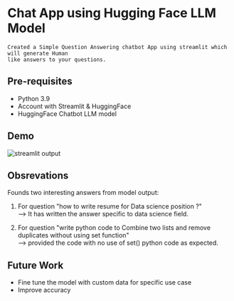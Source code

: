 #  Chat App using Hugging Face LLM Model 
```
Created a Simple Question Answering chatbot App using streamlit which will generate Human
like answers to your questions.  
```

## Pre-requisites

- Python 3.9
- Account with Streamlit & HuggingFace
- HuggingFace Chatbot LLM model

## Demo
![streamlit output](https://github.com/sarangb0003/App_LLM_HuggingFace_ChatBot/assets/61322867/4fc32544-383a-4086-9e1d-abc2abbda64e)

## Obsrevations

Founds two interesting answers from model output:
1) For question "how to write resume for Data science position ?" <br>
--> It has written the answer specific to data science field.

2) For question "write python code to Combine two lists and remove duplicates without using set function" <br>
--> provided the code with no use of set() python code as expected.

## Future Work

- Fine tune the model with custom data for specific use case
- Improve accuracy 
